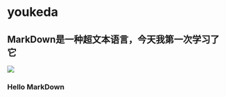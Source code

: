 # youkeda
## MarkDown是一种超文本语言，今天我第一次学习了它
![](https://qgt-style.oss-cn-hangzhou.aliyuncs.com/newcoursep4/g1/g1-2-2/tenor.gif)
###  Hello  MarkDown
